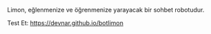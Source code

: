 Limon, eğlenmenize ve öğrenmenize yarayacak bir sohbet robotudur.

Test Et: https://devnar.github.io/botlimon
